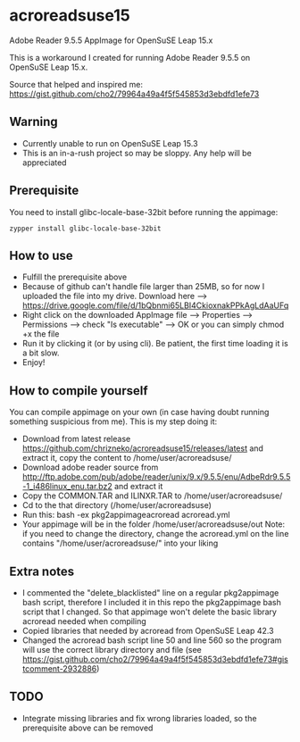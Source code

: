 # acroreadsuse15
Adobe Reader 9.5.5 AppImage for OpenSuSE Leap 15.x

This is a workaround I created for running Adobe Reader 9.5.5 on OpenSuSE Leap 15.x.

Source that helped and inspired me: https://gist.github.com/cho2/79964a49a4f5f545853d3ebdfd1efe73

## Warning
- Currently unable to run on OpenSuSE Leap 15.3
- This is an in-a-rush project so may be sloppy. Any help will be appreciated

## Prerequisite
You need to install glibc-locale-base-32bit before running the appimage:
```
zypper install glibc-locale-base-32bit
```

## How to use
- Fulfill the prerequisite above
- Because of github can't handle file larger than 25MB, so for now I uploaded the file into my drive. Download here --> https://drive.google.com/file/d/1bQbnmi65LBI4CkioxnakPPkAgLdAaUFq
- Right click on the downloaded AppImage file --> Properties --> Permissions --> check "Is executable" --> OK
  or you can simply chmod +x the file
- Run it by clicking it (or by using cli). Be patient, the first time loading it is a bit slow.
- Enjoy!

## How to compile yourself
You can compile appimage on your own (in case having doubt running something suspicious from me). This is my step doing it:
- Download from latest release https://github.com/chrizneko/acroreadsuse15/releases/latest and extract it, copy the content to /home/user/acroreadsuse/
- Download adobe reader source from http://ftp.adobe.com/pub/adobe/reader/unix/9.x/9.5.5/enu/AdbeRdr9.5.5-1_i486linux_enu.tar.bz2 and extract it
- Copy the COMMON.TAR and ILINXR.TAR to /home/user/acroreadsuse/
- Cd to the that directory (/home/user/acroreadsuse)
- Run this: bash -ex pkg2appimageacroread acroread.yml
- Your appimage will be in the folder /home/user/acroreadsuse/out
Note: if you need to change the directory, change the acroread.yml on the line contains "/home/user/acroreadsuse/" into your liking

## Extra notes
- I commented the "delete_blacklisted" line on a regular pkg2appimage bash script, therefore I included it in this repo the pkg2appimage bash script that I changed. So that appimage won't delete the basic library acroread needed when compiling
- Copied libraries that needed by acroread from OpenSuSE Leap 42.3
- Changed the acroread bash script line 50 and line 560 so the program will use the correct library directory and file (see https://gist.github.com/cho2/79964a49a4f5f545853d3ebdfd1efe73#gistcomment-2932886)

## TODO
- Integrate missing libraries and fix wrong libraries loaded, so the prerequisite above can be removed
